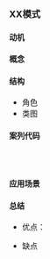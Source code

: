 ### XX模式

#### 动机

#### 概念

#### 结构

- 角色
- 类图

#### 案列代码

```

```

```

```

```

```

#### 应用场景

#### 总结

- 优点：

- 缺点

  

